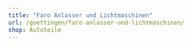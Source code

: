 ```yaml
---
title: "Faro Anlasser und Lichtmaschinen"
url: /goettingen/faro-anlasser-und-lichtmaschinen/
shop: Autoteile
---
```

